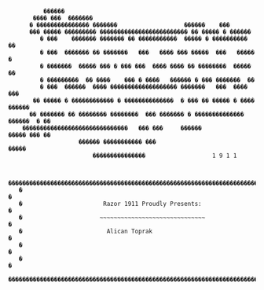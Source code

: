 
              ������
           ���� ���  �������
          � ��������������� �������                   ������    ���
          ��� ����� ��������� ������������������������� �� ����� � ������
             � ���    ������� ������� �� �����������  ����� � ���������� ��
             � ���  ������� �� �������   ���   ���� ��� �����  ���   ����� �
             � �������  ����� ��� � ��� ���  ���� ���� �� ��������  ����� ��
             � ���������  �� ����    ��� � ����   ������ � ��� �������  ��
             � ���  ������  ���� ������������������� �������   ���  ���� ���
           �� ����� � ������������ � ��������������  � ��� �� ����� � ����  ������
          �� ������� �� �������� ��������  ��� ������� � �������������� ������  � ��
        ������������������������������   ��� ���     ������            ����� ��� ��
                        ������ ����������� ���                              �����
                            ���������������                   1 9 1 1


       ����������������������������������������������������������������������������Ŀ
       �                                                                            �
       �                       Razor 1911 Proudly Presents:                         �
       �                      ~~~~~~~~~~~~~~~~~~~~~~~~~~~~~~                        �
       �                        Alican Toprak                                      �
       �                                                                            �
       �                                                                            �
       ������������������������������������������������������������������������������

